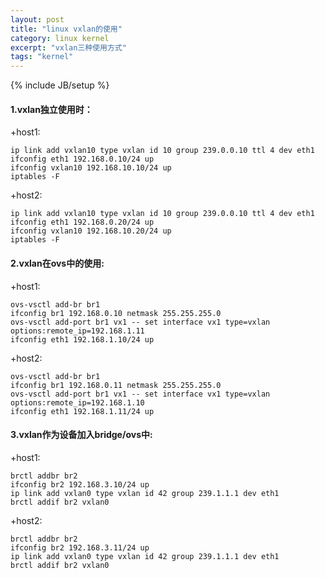 ```yaml
---
layout: post
title: "linux vxlan的使用"
category: linux kernel
excerpt: "vxlan三种使用方式"
tags: "kernel"
---
```

{% include JB/setup %}
#### 1.vxlan独立使用时：

+host1:

    ip link add vxlan10 type vxlan id 10 group 239.0.0.10 ttl 4 dev eth1
    ifconfig eth1 192.168.0.10/24 up
    ifconfig vxlan10 192.168.10.10/24 up
    iptables -F

+host2:

    ip link add vxlan10 type vxlan id 10 group 239.0.0.10 ttl 4 dev eth1
    ifconfig eth1 192.168.0.20/24 up
    ifconfig vxlan10 192.168.10.20/24 up
    iptables -F

#### 2.vxlan在ovs中的使用:

+host1:

    ovs-vsctl add-br br1
    ifconfig br1 192.168.0.10 netmask 255.255.255.0
    ovs-vsctl add-port br1 vx1 -- set interface vx1 type=vxlan options:remote_ip=192.168.1.11
    ifconfig eth1 192.168.1.10/24 up

+host2:

    ovs-vsctl add-br br1
    ifconfig br1 192.168.0.11 netmask 255.255.255.0
    ovs-vsctl add-port br1 vx1 -- set interface vx1 type=vxlan options:remote_ip=192.168.1.10
    ifconfig eth1 192.168.1.11/24 up

#### 3.vxlan作为设备加入bridge/ovs中:

+host1:

    brctl addbr br2
    ifconfig br2 192.168.3.10/24 up
    ip link add vxlan0 type vxlan id 42 group 239.1.1.1 dev eth1
    brctl addif br2 vxlan0

+host2:

    brctl addbr br2
    ifconfig br2 192.168.3.11/24 up
    ip link add vxlan0 type vxlan id 42 group 239.1.1.1 dev eth1
    brctl addif br2 vxlan0

